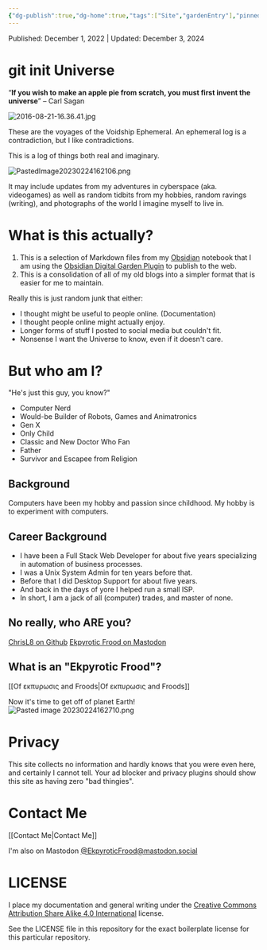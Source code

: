 ```yaml
---
{"dg-publish":true,"dg-home":true,"tags":["Site","gardenEntry"],"pinned":true,"permalink":"/about-this-site/","dgPassFrontmatter":true}
---
```


Published: December 1, 2022 | Updated: December 3, 2024
# git init Universe
“**If you wish to make an apple pie from scratch, you must first invent the universe**” – Carl Sagan

![2016-08-21-16.36.41.jpg](/img/user/attachments/2016-08-21-16.36.41.jpg)

These are the voyages of the Voidship Ephemeral. An ephemeral log is a contradiction, but I like contradictions.

This is a log of things both real and imaginary.

![PastedImage20230224162106.png](/img/user/attachments/PastedImage20230224162106.png)

It may include updates from my adventures in cyberspace (aka. videogames) as well as random tidbits from my hobbies, random ravings (writing), and photographs of the world I imagine myself to live in.

# What is this actually?

1. This is a selection of Markdown files from my [Obsidian](https://obsidian.md/) notebook that I am using the [Obsidian Digital Garden Plugin](https://github.com/oleeskild/obsidian-digital-garden) to publish to the web.
2. This is a consolidation of all of my old blogs into a simpler format that is easier for me to maintain.

Really this is just random junk that either:
 - I thought might be useful to people online. (Documentation)
 - I thought people online might actually enjoy.
 - Longer forms of stuff I posted to social media but couldn't fit.
 - Nonsense I want the Universe to know, even if it doesn't care.

# But who am I?
"He's just this guy, you know?"
 - Computer Nerd
 - Would-be Builder of Robots, Games and Animatronics
 - Gen X
 - Only Child
 - Classic and New Doctor Who Fan
 - Father
 - Survivor and Escapee from Religion

## Background
Computers have been my hobby and passion since childhood. My hobby is to experiment with computers.

## Career Background
 - I have been a Full Stack Web Developer for about five years specializing in automation of business processes.
 - I was a Unix System Admin for ten years before that.
 - Before that I did Desktop Support for about five years. 
 - And back in the days of yore I helped run a small ISP.
 - In short, I am a jack of all (computer) trades, and master of none.

## No really, who ARE you?

[ChrisL8 on Github](https://github.com/chrisl8)
[Ekpyrotic Frood on Mastodon](https://mastodon.social/@EkpyroticFrood)
## What is an "Ekpyrotic Frood"?

[[Of εκπυρωσις and Froods\|Of εκπυρωσις and Froods]]

Now it's time to get off of planet Earth!
![Pasted image 20230224162710.png](/img/user/attachments/Pasted%20image%2020230224162710.png)
# Privacy
This site collects no information and hardly knows that you were even here, and certainly I cannot tell. Your ad blocker and privacy plugins should show this site as having zero "bad thingies".
# Contact Me
[[Contact Me\|Contact Me]]

I'm also on Mastodon
<a rel="me" href="https://mastodon.social/@EkpyroticFrood">@EkpyroticFrood@mastodon.social</a>

# LICENSE

I place my documentation and general writing under the [Creative Commons Attribution Share Alike 4.0 International](https://creativecommons.org/licenses/by-sa/4.0/) license.

See the LICENSE file in this repository for the exact boilerplate license for this particular repository.